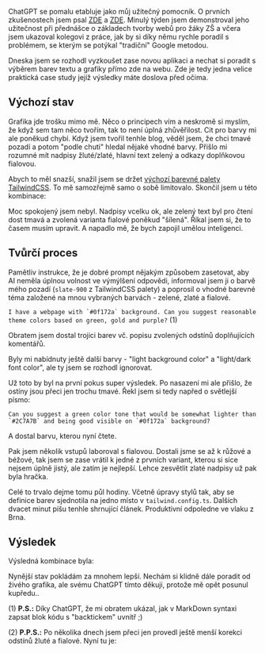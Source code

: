 ChatGPT se pomalu etabluje jako můj užitečný pomocník. O prvních zkušenostech jsem psal [ZDE](/article/hello-chatgpt-1) a [ZDE](/article/hello-chatgpt-2). Minulý týden jsem demonstroval jeho užitečnost při přednášce o základech tvorby webů pro žáky ZŠ a včera jsem ukazoval kolegovi z práce, jak by si díky němu rychle poradil s problémem, se kterým se potýkal "tradiční" Google metodou.

Dneska jsem se rozhodl vyzkoušet zase novou aplikaci a nechat si poradit s výběrem barev textu a grafiky přímo zde na webu. Zde je tedy jedna velice praktická case study jejíž výsledky máte doslova před očima.

## Výchozí stav

Grafika jde trošku mimo mě. Něco o principech vím a neskromě si myslím, že když sem tam něco tvořím, tak to není úplná zhůvěřilost. Cit pro barvy mi ale poněkud chybí. Když jsem tvořil tenhle blog, věděl jsem, že chci tmavé pozadí a potom "podle chuti" hledal nějaké vhodné barvy. Přišlo mi rozumné mít nadpisy žluté/zlaté, hlavní text zelený a odkazy doplňkovou fialovou.

Abych to měl snazší, snažil jsem se držet [výchozí barevné palety TailwindCSS](https://tailwindcss.com/docs/customizing-colors). To mě samozřejmě samo o sobě limitovalo. Skončil jsem u této kombinace:

<div class="mx-2 w-16 h-8 bg-amber-300 inline-block"></div>
<div class="mx-2 w-16 h-8 bg-green-800 inline-block"></div>
<div class="mx-2 w-16 h-8 bg-fuchsia-600 inline-block"></div>

Moc spokojený jsem nebyl. Nadpisy vcelku ok, ale zelený text byl pro čtení dost tmavá a zvolená varianta fialové poněkud "šílená". Říkal jsem si, že to časem musím upravit. A napadlo mě, že bych zapojil umělou inteligenci.

## Tvůrčí proces

Pamětliv instrukce, že je dobré prompt nějakým způsobem zasetovat, aby AI neměla úplnou volnost ve výmýlšení odpovědi, informoval jsem ji o barvě mého pozadí (`slate-900` z TailwindCSS palety) a poprosil o vhodné barevné téma založené na mnou vybraných barvách - zelené, zlaté a fialové.

``I have a webpage with `#0f172a` background. Can you suggest reasonable theme colors based on green, gold and purple?`` (1)

Obratem jsem dostal trojici barev vč. popisu zvolených odstínů doplňujících komentářů.

<div class="mx-2 w-16 h-8 bg-[#C99A0C] inline-block"></div>
<div class="mx-2 w-16 h-8 bg-[#2C7A7B] inline-block"></div>
<div class="mx-2 w-16 h-8 bg-[#6B46C1] inline-block"></div>

Byly mi nabídnuty ještě další barvy - "light background color" a "light/dark font color", ale ty jsem se rozhodl ignorovat.

Už toto by byl na první pokus super výsledek. Po nasazení mi ale přišlo, že ostíny jsou přeci jen trochu tmavé. Řekl jsem si tedy napřed o světlejší písmo:

``Can you suggest a green color tone that would be somewhat lighter than `#2C7A7B` and being good visible on `#0f172a` background?``

A dostal barvu, kterou nyní čtete.

Pak jsem několik vstupů laboroval s fialovou. Dostali jsme se až k růžové a béžové, tak jsem se zase vrátil k jedné z prvních variant, kterou si sice nejsem úplně jistý, ale zatím je nejlepší. Lehce zesvětlit zlaté nadpisy už pak byla hračka.

Celé to trvalo dejme tomu půl hodiny. Včetně úpravy stylů tak, aby se definice barev sjednotila na jedno místo v `tailwind.config.ts`. Dalších dvacet minut píšu tenhle shrnující článek. Produktivní odpoledne ve vlaku z Brna.

## Výsledek

Výsledná kombinace byla:

<div class="mx-2 w-16 h-8 bg-[#38B2AC] inline-block"></div>
<div class="mx-2 w-16 h-8 bg-[#FFD700]  inline-block"></div>
<div class="mx-2 w-16 h-8 bg-[#D6BCFA] inline-block"></div>

Nynější stav pokládám za mnohem lepší. Nechám si klidně dále poradit od živého grafika, ale svému ChatGPT tímto děkuji, protože mě opět posunul kupředu..


(1) **P.S.:** Díky ChatGPT, že mi obratem ukázal, jak v MarkDown syntaxi zapsat blok kódu s "backtickem" uvnitř ;)

(2) **P.P.S.:** Po několika dnech jsem přeci jen provedl ještě menší korekci odstínů žluté a fialové. Nyní tu je:

<div class="mx-2 w-16 h-8 bg-coda-green inline-block"></div>
<div class="mx-2 w-16 h-8 bg-coda-yellow inline-block"></div>
<div class="mx-2 w-16 h-8 bg-coda-purple inline-block"></div>
